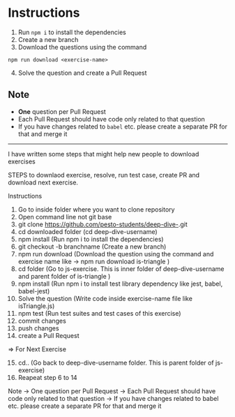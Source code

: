 # Instructions

1. Run `npm i` to install the dependencies
2. Create a new branch
3. Download the questions using the command

```shell
npm run download <exercise-name>
```

4. Solve the question and create a Pull Request

## Note

- **One** question per Pull Request
- Each Pull Request should have code only related to that question
- If you have changes related to `babel` etc. please create a separate PR for that and merge it
********************************************************************************************
I have written some steps that might help new people to download exercises

STEPS to  downlaod exercise, resolve, run test case, create PR and download next exercise.

Instructions
1. Go to inside folder where you want to clone repository
2. Open command line not git base
3. git clone https://github.com/pesto-students/deep-dive-<username>.git
4. cd downloaded folder (cd deep-dive-username)
5. npm install   (Run npm i to install the dependencies) 
6. git checkout -b branchname  (Create a new branch)
7. npm run download <exercise-name> (Download the question using the command and exercise name like -> npm run download is-triangle )
8. cd folder (Go to js-exercise. This is inner folder of deep-dive-username and parent folder of is-triangle  ) 
9. npm install (Run npm i to install test library dependency like jest, babel, babel-jest)
10. Solve the question (Write code inside exercise-name file like isTriangle.js)
11. npm test    (Run test suites and test cases of this exercise)
12. commit changes 
13. push changes
14. create a Pull Request

   => For Next Exercise
 
15. cd.. (Go back to deep-dive-username folder. This is parent folder of js-exercise)
16. Reapeat step 6 to 14 

Note
-> One question per Pull Request
-> Each Pull Request should have code only related to that question
-> If you have changes related to babel etc. please create a separate PR for that and merge it


